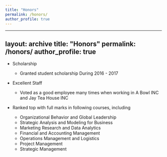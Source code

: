 ```yaml
---
title: "Honors"
permalink: /honors/
author_profile: true
---
```


---
layout: archive
title: "Honors"
permalink: /honors/
author_profile: true
---

* Scholarship
  * Granted student scholarship During 2016 - 2017

* Excellent Staff
  * Voted as a good employee many times when working in A Bowl INC and Jay Tea House INC

* Ranked top with full marks in following courses, including
  * Organizational Behavior and Global Leadership
  * Strategic Analysis and Modeling for Business
  * Marketing Research and Data Analytics 
  * Financial and Accounting Management
  * Operations Management and Logistics
  * Project Management
  * Strategic Management
